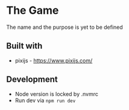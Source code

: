 # The Game
The name and the purpose is yet to be defined

## Built with
 - pixijs - https://www.pixijs.com/

## Development
- Node version is locked by .nvmrc
- Run dev via `npm run dev`